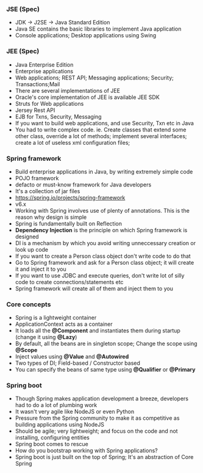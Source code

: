 ### JSE (Spec)

* JDK -> J2SE -> Java Standard Edition
* Java SE contains the basic libraries to implement Java application
* Console applications; Desktop applications using Swing

### JEE (Spec)

* Java Enterprise Edition
* Enterprise applications
* Web applications; REST API; Messaging applications; Security; Transactions;Mail
* There are several implementations of JEE
* Oracle's core implementation of JEE is available JEE SDK
* Struts for Web applications
* Jersey Rest API 
* EJB for Txns, Security, Messaging
* If you want to build web applications, and use Security, Txn etc in Java
* You had to write complex code. ie. Create classes that extend some other class, override a lot of methods; implement several interfaces; create a lot of useless xml configuration files;

### Spring framework

* Build enterprise applications in Java, by writing extremely simple code
* POJO framework
* defacto or must-know framework for Java developers
* It's a collection of jar files
* https://spring.io/projects/spring-framework
* v6.x
* Working with Spring involves use of plenty of annotations. This is the reason why design is simple
* Spring is fundamentally built on Reflection
* **Dependency Injection** is the principle on which Spring framework is designed 
* DI is a mechanism by which you avoid writing unneccessary creation or look up code
* If you want to create a Person class object don't write code to do that
* Go to Spring framework and ask for a Person class object; it will create it and inject it to you
* If you want to use JDBC and execute queries, don't write lot of silly code to create connections/statements etc
* Spring framework will create all of them and inject them to you


### Core concepts

* Spring is a lightweight container
* ApplicationContext acts as a container
* It loads all the **@Component** and instantiates them during startup (change it using **@Lazy**)
* By default, all the beans are in singleton scope; Change the scope using **@Scope**
* Inject values using **@Value** and **@Autowired**
* Two types of DI; Field-based / Constructor based
* You can specify the beans of same type using **@Qualifier** or **@Primary**

### Spring boot

* Though Spring makes application development a breeze, developers had to do a lot of plumbing work
* It wasn't very agile like NodeJS or even Python
* Pressure from the Spring community to make it as competitive as building applications using NodeJS
* Should be agile; very lightweight; and focus on the code and not installing, configuring entities
* Spring boot comes to rescue
* How do you bootstrap working with Spring applications? 
* Spring boot is just built on the top of Spring; It's an abstraction of Core Spring



























